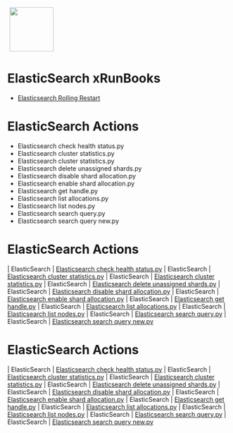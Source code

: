 <img align="center" src="https://unskript.com/assets/favicon.png" width="100" height="100" style="padding: 5px">

 # ElasticSearch xRunBooks

* [Elasticsearch Rolling Restart](https://github.com/unskript/Awesome-CloudOps-Automation/tree/master)


 # ElasticSearch Actions 

* Elasticsearch check health status.py
* Elasticsearch cluster statistics.py
* Elasticsearch cluster statistics.py
* Elasticsearch delete unassigned shards.py
* Elasticsearch disable shard allocation.py
* Elasticsearch enable shard allocation.py
* Elasticsearch get handle.py
* Elasticsearch list allocations.py
* Elasticsearch list nodes.py
* Elasticsearch search query.py
* Elasticsearch search query new.py


 # ElasticSearch Actions 

| ElasticSearch | [Elasticsearch check health status.py](https://github.com/unskript/Awesome-CloudOps-Automation/tree/master/ElasticSearch/legos/elasticsearch_check_health_status) 
| ElasticSearch | [Elasticsearch cluster statistics.py](https://github.com/unskript/Awesome-CloudOps-Automation/tree/master/ElasticSearch/legos/elasticsearch_cluster_statistics) 
| ElasticSearch | [Elasticsearch cluster statistics.py](https://github.com/unskript/Awesome-CloudOps-Automation/tree/master/ElasticSearch/legos/elasticsearch_cluster_statistics) 
| ElasticSearch | [Elasticsearch delete unassigned shards.py](https://github.com/unskript/Awesome-CloudOps-Automation/tree/master/ElasticSearch/legos/elasticsearch_delete_unassigned_shards) 
| ElasticSearch | [Elasticsearch disable shard allocation.py](https://github.com/unskript/Awesome-CloudOps-Automation/tree/master/ElasticSearch/legos/elasticsearch_disable_shard_allocation) 
| ElasticSearch | [Elasticsearch enable shard allocation.py](https://github.com/unskript/Awesome-CloudOps-Automation/tree/master/ElasticSearch/legos/elasticsearch_enable_shard_allocation) 
| ElasticSearch | [Elasticsearch get handle.py](https://github.com/unskript/Awesome-CloudOps-Automation/tree/master/ElasticSearch/legos/elasticsearch_get_handle) 
| ElasticSearch | [Elasticsearch list allocations.py](https://github.com/unskript/Awesome-CloudOps-Automation/tree/master/ElasticSearch/legos/elasticsearch_list_allocations) 
| ElasticSearch | [Elasticsearch list nodes.py](https://github.com/unskript/Awesome-CloudOps-Automation/tree/master/ElasticSearch/legos/elasticsearch_list_nodes) 
| ElasticSearch | [Elasticsearch search query.py](https://github.com/unskript/Awesome-CloudOps-Automation/tree/master/ElasticSearch/legos/elasticsearch_search_query) 
| ElasticSearch | [Elasticsearch search query new.py](https://github.com/unskript/Awesome-CloudOps-Automation/tree/master/ElasticSearch/legos/elasticsearch_search_query_new) 


 # ElasticSearch Actions 

| ElasticSearch | [Elasticsearch check health status.py](https://github.com/unskript/Awesome-CloudOps-Automation/tree/master/ElasticSearch/legos/elasticsearch_check_health_status) 
| ElasticSearch | [Elasticsearch cluster statistics.py](https://github.com/unskript/Awesome-CloudOps-Automation/tree/master/ElasticSearch/legos/elasticsearch_cluster_statistics) 
| ElasticSearch | [Elasticsearch cluster statistics.py](https://github.com/unskript/Awesome-CloudOps-Automation/tree/master/ElasticSearch/legos/elasticsearch_cluster_statistics) 
| ElasticSearch | [Elasticsearch delete unassigned shards.py](https://github.com/unskript/Awesome-CloudOps-Automation/tree/master/ElasticSearch/legos/elasticsearch_delete_unassigned_shards) 
| ElasticSearch | [Elasticsearch disable shard allocation.py](https://github.com/unskript/Awesome-CloudOps-Automation/tree/master/ElasticSearch/legos/elasticsearch_disable_shard_allocation) 
| ElasticSearch | [Elasticsearch enable shard allocation.py](https://github.com/unskript/Awesome-CloudOps-Automation/tree/master/ElasticSearch/legos/elasticsearch_enable_shard_allocation) 
| ElasticSearch | [Elasticsearch get handle.py](https://github.com/unskript/Awesome-CloudOps-Automation/tree/master/ElasticSearch/legos/elasticsearch_get_handle) 
| ElasticSearch | [Elasticsearch list allocations.py](https://github.com/unskript/Awesome-CloudOps-Automation/tree/master/ElasticSearch/legos/elasticsearch_list_allocations) 
| ElasticSearch | [Elasticsearch list nodes.py](https://github.com/unskript/Awesome-CloudOps-Automation/tree/master/ElasticSearch/legos/elasticsearch_list_nodes) 
| ElasticSearch | [Elasticsearch search query.py](https://github.com/unskript/Awesome-CloudOps-Automation/tree/master/ElasticSearch/legos/elasticsearch_search_query) 
| ElasticSearch | [Elasticsearch search query new.py](https://github.com/unskript/Awesome-CloudOps-Automation/tree/master/ElasticSearch/legos/elasticsearch_search_query_new) 

